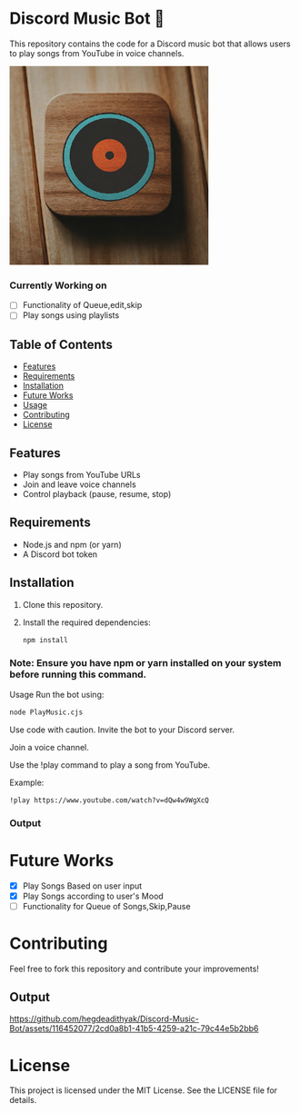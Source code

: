 # Discord Music Bot 🎵

This repository contains the code for a Discord music bot that allows users to play songs from YouTube in voice channels.

<img src="icon/PlayMusic.png" alt="Discord Music Bot" width="350"/>

### Currently Working on

- [ ] Functionality of Queue,edit,skip
- [ ] Play songs using playlists 

## Table of Contents

- [Features](#features)
- [Requirements](#requirements)
- [Installation](#installation)
- [Future Works](#FutureWorks)
- [Usage](#usage)
- [Contributing](#contributing)
- [License](#license)

## Features <a name="features"></a>

- Play songs from YouTube URLs
- Join and leave voice channels
- Control playback (pause, resume, stop)

## Requirements <a name="requirements"></a>

- Node.js and npm (or yarn)
- A Discord bot token

## Installation <a name="installation"></a>

1. Clone this repository.
2. Install the required dependencies:

   ```bash
   npm install
   ```

### Note: Ensure you have npm or yarn installed on your system before running this command.

Usage <a name="usage"></a>
Run the bot using:

```Bash
node PlayMusic.cjs
```

Use code with caution.
Invite the bot to your Discord server.

Join a voice channel.

Use the !play <url> command to play a song from YouTube.

Example:

```
!play https://www.youtube.com/watch?v=dQw4w9WgXcQ
```

### Output

# Future Works <a name="FutureWorks"></a>

- [x] Play Songs Based on user input
- [x] Play Songs according to user's Mood
- [ ] Functionality for Queue of Songs,Skip,Pause

# Contributing <a name="contributing"></a>

Feel free to fork this repository and contribute your improvements!

## Output 
https://github.com/hegdeadithyak/Discord-Music-Bot/assets/116452077/2cd0a8b1-41b5-4259-a21c-79c44e5b2bb6


# License <a name="license"></a>

This project is licensed under the MIT License. See the LICENSE file for details.
